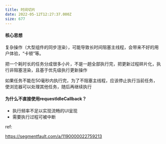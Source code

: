 ```yaml
---
title: 时间切片
date: 2022-05-12T12:27:37.000Z
size: 677
---
```

#### 核心思想

复杂操作（大型组件的同步渲染），可能导致⻓时间阻塞主线程，会带来不好的用户体验，“卡顿”等。

把一个耗时长的任务分成很多小片，不是一趟全部执行完，把更新过程碎片化，执行非阻塞渲染，且基于优先级执行更新操作

如果任务不能在50毫秒内执行完，为了不阻塞主线程，应该停止执行当前任务，使浏览器可以处理其他任务，随后再继续执行

#### 为什么不直接使用requestIdleCallback？

- 执行频率不足以实现流畅的UI呈现
- 需要执行过程可被中断



ref:

https://segmentfault.com/a/1190000022759213
